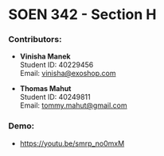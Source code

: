 # SOEN 342 - Section H

### Contributors:
- **Vinisha Manek**  
  Student ID: 40229456  
  Email: [vinisha@exoshop.com](mailto:vinisha@exoshop.com)

- **Thomas Mahut**  
  Student ID: 40249811  
  Email: [tommy.mahut@gmail.com](mailto:tommy.mahut@gmail.com)

### Demo:
- https://youtu.be/smrp_no0mxM
